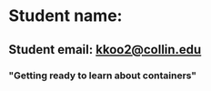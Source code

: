 # Student name: <Kuang Ting Koo>

## Student email: <kkoo2@collin.edu>

### "Getting ready to learn about containers"